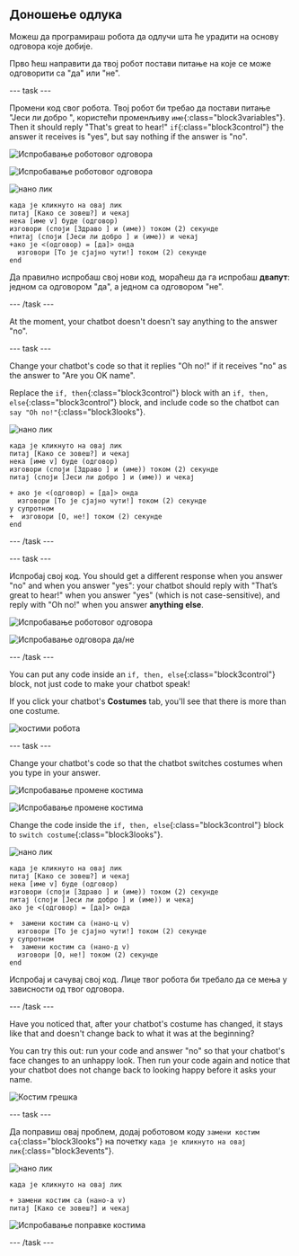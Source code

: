 ## Доношење одлука

Можеш да програмираш робота да одлучи шта ће урадити на основу одговора које добије.

Прво ћеш направити да твој робот постави питање на које се може одговорити са "да" или "не".

\--- task \---

Промени код свог робота. Твој робот би требао да постави питање "Јеси ли добро ", користећи променљиву `име`{:class="block3variables"}. Then it should reply "That's great to hear!" `if`{:class="block3control"} the answer it receives is "yes", but say nothing if the answer is "no".

![Испробавање роботовог одговора](images/chatbot-if-test1-annotated.png)

![Испробавање роботовог одговора](images/chatbot-if-test2.png)

![нано лик](images/nano-sprite.png)

```blocks3
када је кликнуто на овај лик
питај [Како се зовеш?] и чекај
нека [име v] буде (одговор)
изговори (споји [Здраво ] и (име)) током (2) секунде
+питај (споји [Јеси ли добро ] и (име)) и чекај
+ако је <(одговор) = [да]> онда 
  изговори [То је сјајно чути!] током (2) секунде
end
```

Да правилно испробаш свој нови код, мораћеш да га испробаш **двапут**: једном са одговором "да", а једном са одговором "не".

\--- /task \---

At the moment, your chatbot doesn't doesn't say anything to the answer "no".

\--- task \---

Change your chatbot's code so that it replies "Oh no!" if it receives "no" as the answer to "Are you OK name".

Replace the `if, then`{:class="block3control"} block with an `if, then, else`{:class="block3control"} block, and include code so the chatbot can `say "Oh no!"`{:class="block3looks"}.

![нано лик](images/nano-sprite.png)

```blocks3
када је кликнуто на овај лик
питај [Како се зовеш?] и чекај
нека [име v] буде (одговор)
изговори (споји [Здраво ] и (име)) током (2) секунде
питај (споји [Јеси ли добро ] и (име)) и чекај

+ ако је <(одговор) = [да]> онда 
  изговори [То је сјајно чути!] током (2) секунде
у супротном 
+  изговори [О, не!] током (2) секунде
end
```

\--- /task \---

\--- task \---

Испробај свој код. You should get a different response when you answer "no" and when you answer "yes": your chatbot should reply with "That’s great to hear!" when you answer "yes" (which is not case-sensitive), and reply with "Oh no!" when you answer **anything else**.

![Испробавање роботовог одговора](images/chatbot-if-test2.png)

![Испробавање одговора да/не](images/chatbot-if-else-test.png)

\--- /task \---

You can put any code inside an `if, then, else`{:class="block3control"} block, not just code to make your chatbot speak!

If you click your chatbot's **Costumes** tab, you'll see that there is more than one costume.

![костими робота](images/chatbot-costume-view-annotated.png)

\--- task \---

Change your chatbot's code so that the chatbot switches costumes when you type in your answer.

![Испробавање промене костима](images/chatbot-costume-test1.png)

![Испробавање промене костима](images/chatbot-costume-test2.png)

Change the code inside the `if, then, else`{:class="block3control"} block to `switch costume`{:class="block3looks"}.

![нано лик](images/nano-sprite.png)

```blocks3
када је кликнуто на овај лик
питај [Како се зовеш?] и чекај
нека [име v] буде (одговор)
изговори (споји [Здраво ] и (име)) током (2) секунде
питај (споји [Јеси ли добро ] и (име)) и чекај
ако је <(одговор) = [да]> онда 

+  замени костим са (нано-ц v)
  изговори [То је сјајно чути!] током (2) секунде
у супротном 
+  замени костим са (нано-д v)
  изговори [О, не!] током (2) секунде
end
```

Испробај и сачувај свој код. Лице твог робота би требало да се мења у зависности од твог одговора.

\--- /task \---

Have you noticed that, after your chatbot's costume has changed, it stays like that and doesn't change back to what it was at the beginning?

You can try this out: run your code and answer "no" so that your chatbot's face changes to an unhappy look. Then run your code again and notice that your chatbot does not change back to looking happy before it asks your name.

![Костим грешка](images/chatbot-costume-bug-test.png)

\--- task \---

Да поправиш овај проблем, додај роботовом коду `замени костим са`{:class="block3looks"} на почетку `када је кликнуто на овај лик`{:class="block3events"}.

![нано лик](images/nano-sprite.png)

```blocks3
када је кликнуто на овај лик

+ замени костим са (нано-а v)
питај [Како се зовеш?] и чекај
```

![Испробавање поправке костима](images/chatbot-costume-fix-test.png)

\--- /task \---